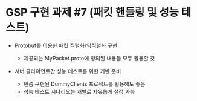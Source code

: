 # GSP 구현 과제 #7 (패킷 핸들링 및 성능 테스트)

 * Protobuf를 이용한 패킷 직렬화/역직렬화 구현
   - 제공되는 MyPacket.proto에 정의된 내용들 모두 활용할 것
 
 * 서버 클라이언트간 성능 테스트를 위한 기반 준비
   - 반쯤 구현된 DummyClients 프로젝트를 활용해도 좋음
   - 성능 테스트 시나리오는 개별로 자유롭게 설정 가능
 
